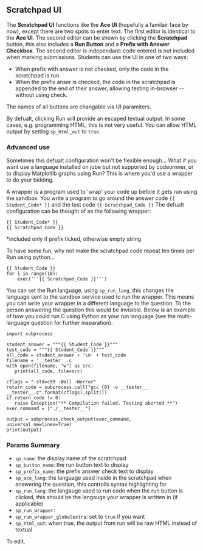 ## Scratchpad UI
The **Scratchpad UI** functions like the **Ace UI** (hopefully a familair face by now), except there are two spots to enter text. The first editor is identical to the **Ace UI**. The second editor can be shown by clicking the **Scratchpad** button, this also includes a **Run Button** and a **Prefix with Answer Checkbox**. The second editor is independant: code entered is not included when marking submissions. Students can use the UI in one of two ways:
 - When prefix with answer is not checked, only the code in the scratchpad is run
 - When the prefix anser is checked, the code in the scratchpad is appended to the end of their answer, allowing testing in-browser -- without using check.
 
 The names of all buttons are changable via UI paramiters.
 
 By defualt, clicking Run will provide an escaped textual output. In some cases, e.g. programming HTML, this is not very useful. You can allow HTML output by setting `sp_html_out` to `true`.

### Advanced use
Sometimes this defualt configuration won't be flexible enough... What if you want use a language installed on jobe but not supported by codeurnner, or to display Matplotlib graphs using Run? This is where you'd use a wrapper to do your bidding.

A wrapper is a program used to 'wrap' your code up before it gets run using the sandbox. You write a program to go around the answer code `{{ Student_Code* }}` and the test code `{{ Scratchpad_Code }}`  The defualt configuration can be thought of as the following wrapper:
```
{{ Student_Code* }}
{{ Scratchpad_Code }}
```
*included only if prefix ticked, otherwise empty string

To have some fun, why not make the scratchpad code repeat ten times per Run using python...
```
{{ Student_Code }}
for i in range(10):
    exec('''{{ Scratchpad_Code }}''')
```

 You can set the Run language, using `sp_run_lang`, this changes the language sent to the sandbox service used to run the wrapper. This means you can write your wrapper in a different language to the question. To the person answering the question this would be invisible. Below is an example of how you could run C using Python as your run language (see the multi-language question for further insparation).
 ```
 import subprocess
 
student_answer = """{{ Student_Code }}"""
test_code = """{{ Student_Code }}"""
all_code = student_answer + '\n' + test_code
 filename = '__tester__.c
 with open(filename, "w") as src:
    print(all_code, file=src)

cflags = "-std=c99 -Wall -Werror"
return_code = subprocess.call("gcc {0} -o __tester__ __tester__.c".format(cflags).split())
if return_code != 0:
    raise Exception("** Compilation failed. Testing aborted **")
exec_command = ["./__tester__"]
 
 output = subprocess.check_output(exec_command, universal_newlines=True)
print(output)
 ```




 

### Params Summary

- `sp_name`: the display name of the scratchpad
- `sp_button_name`: the run button text to display
- `sp_prefix_name`: the prefix answer check text to display
- `sp_ace_lang`: the language used inside in the scratchpad when answering the question, this controlls syntax highlighting for
- `sp_run_lang`: the langauge used to run code when the run button is clicked, this should be the langauge your wrapper is written in (if applicable)
- `sp_run_wrapper`: 
- `sp_run_wrapper_globalextra`: set to `true` if you want 
- `sp_html_out`: when true, the output from run will be raw HTML instead of textual

To edit,